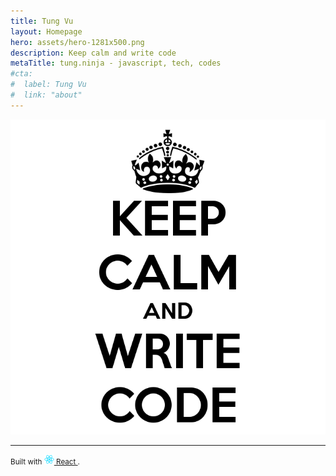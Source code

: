 ```yaml
---
title: Tung Vu
layout: Homepage
hero: assets/hero-1281x500.png
description: Keep calm and write code
metaTitle: tung.ninja - javascript, tech, codes
#cta:
#  label: Tung Vu
#  link: "about"
---
```


<center>
  <img src="assets/keep-calm-and-write-code-70.png" />
</center>

---
<small>
  Built with
  <a href="https://facebook.github.io/react/">
    <img alt="" src="assets/react.svg" width="16" height="16" />
    React
  </a>.
</small>
